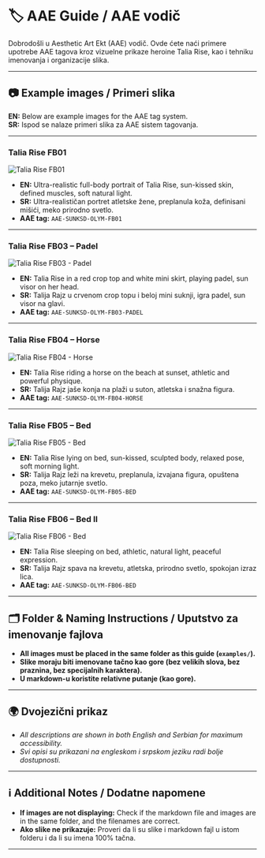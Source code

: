 # 🏷️ AAE Guide / AAE vodič

Dobrodošli u Aesthetic Art Ekt (AAE) vodič. Ovde ćete naći primere upotrebe AAE tagova kroz vizuelne prikaze heroine Talia Rise, kao i tehniku imenovanja i organizacije slika.

---

## 📷 Example images / Primeri slika

**EN:** Below are example images for the AAE tag system.  
**SR:** Ispod se nalaze primeri slika za AAE sistem tagovanja.

---

### Talia Rise FB01
![Talia Rise FB01](talia-rise-sunksd-olym-fb01.jpg)

- **EN:** Ultra-realistic full-body portrait of Talia Rise, sun-kissed skin, defined muscles, soft natural light.
- **SR:** Ultra-realističan portret atletske žene, preplanula koža, definisani mišići, meko prirodno svetlo.
- **AAE tag:** `AAE-SUNKSD-OLYM-FB01`

---

### Talia Rise FB03 – Padel
![Talia Rise FB03 - Padel](talia-rise-sunksd-olym-fb03-padel.png)

- **EN:** Talia Rise in a red crop top and white mini skirt, playing padel, sun visor on her head.
- **SR:** Talija Rajz u crvenom crop topu i beloj mini suknji, igra padel, sun visor na glavi.
- **AAE tag:** `AAE-SUNKSD-OLYM-FB03-PADEL`

---

### Talia Rise FB04 – Horse
![Talia Rise FB04 - Horse](talia-rise-sunksd-olym-fb04-horse.png)

- **EN:** Talia Rise riding a horse on the beach at sunset, athletic and powerful physique.
- **SR:** Talija Rajz jaše konja na plaži u suton, atletska i snažna figura.
- **AAE tag:** `AAE-SUNKSD-OLYM-FB04-HORSE`

---

### Talia Rise FB05 – Bed
![Talia Rise FB05 - Bed](talia-rise-sunksd-olym-fb05-bed.png)

- **EN:** Talia Rise lying on bed, sun-kissed, sculpted body, relaxed pose, soft morning light.
- **SR:** Talija Rajz leži na krevetu, preplanula, izvajana figura, opuštena poza, meko jutarnje svetlo.
- **AAE tag:** `AAE-SUNKSD-OLYM-FB05-BED`

---

### Talia Rise FB06 – Bed II
![Talia Rise FB06 - Bed](talia-rise-sunksd-olym-fb06-bed.png)

- **EN:** Talia Rise sleeping on bed, athletic, natural light, peaceful expression.
- **SR:** Talija Rajz spava na krevetu, atletska, prirodno svetlo, spokojan izraz lica.
- **AAE tag:** `AAE-SUNKSD-OLYM-FB06-BED`

---

## 🗂️ Folder & Naming Instructions / Uputstvo za imenovanje fajlova

- **All images must be placed in the same folder as this guide (`examples/`).**
- **Slike moraju biti imenovane tačno kao gore (bez velikih slova, bez praznina, bez specijalnih karaktera).**
- **U markdown-u koristite relativne putanje (kao gore).**

---

## 🌍 Dvojezični prikaz

- *All descriptions are shown in both English and Serbian for maximum accessibility.*
- *Svi opisi su prikazani na engleskom i srpskom jeziku radi bolje dostupnosti.*

---

## ℹ️ Additional Notes / Dodatne napomene

- **If images are not displaying:** Check if the markdown file and images are in the same folder, and the filenames are correct.
- **Ako slike ne prikazuje:** Proveri da li su slike i markdown fajl u istom folderu i da li su imena 100% tačna.

---

